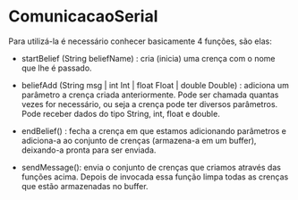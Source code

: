 # ComunicacaoSerial

Para utilizá-la é necessário conhecer basicamente 4 funções, são elas: 
- startBelief (String beliefName) :  cria (inicia) uma crença com o nome que lhe é passado.

- beliefAdd (String msg | int Int | float Float | double Double) : adiciona um parâmetro a crença criada anteriormente. Pode ser chamada quantas vezes for necessário, ou seja a crença pode ter diversos parâmetros. Pode receber dados do tipo String, int, float e double.

- endBelief() : fecha a crença em que estamos adicionando parâmetros e adiciona-a ao conjunto de crenças (armazena-a em um buffer), deixando-a pronta para ser enviada.

- sendMessage(): envia o conjunto de crenças que criamos através das funções acima. Depois de invocada essa função limpa todas as crenças que estão armazenadas no buffer. 
